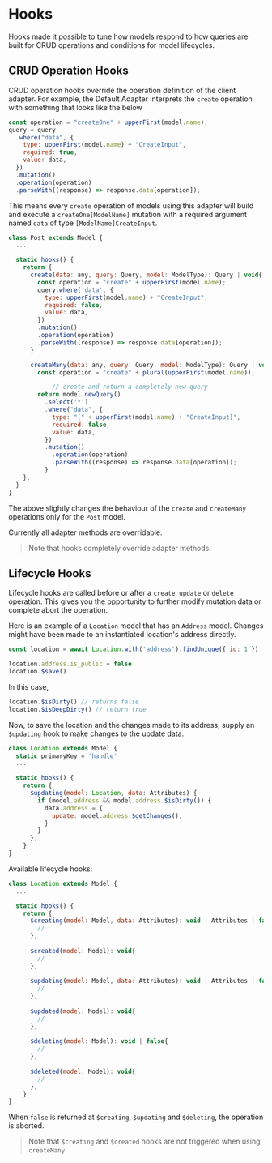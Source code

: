 # Hooks

Hooks made it possible to tune how models respond to how queries are built for CRUD operations and conditions for model lifecycles.

## CRUD Operation Hooks

CRUD operation hooks override the operation definition of the client adapter. For example, the Default Adapter interprets the `create` operation with something that looks like the below

```javascript
const operation = "createOne" + upperFirst(model.name);
query = query
  .where("data", {
    type: upperFirst(model.name) + "CreateInput",
    required: true,
    value: data,
  })
  .mutation()
  .operation(operation)
  .parseWith((response) => response.data[operation]);
```

This means every `create` operation of models using this adapter will build and execute a `createOne[ModelName]` mutation with a required argument named `data` of type `[ModelName]CreateInput`.


```javascript
class Post extends Model {
  ...

  static hooks() {
    return {
      create(data: any, query: Query, model: ModelType): Query | void{
        const operation = "create" + upperFirst(model.name);
        query.where('data', {
          type: upperFirst(model.name) + "CreateInput",
          required: false,
          value: data,
        })
        .mutation()
        .operation(operation)
        .parseWith((response) => response.data[operation]);
      }

      createMany(data: any, query: Query, model: ModelType): Query | void{
        const operation = "create" + plural(upperFirst(model.name));

		    // create and return a completely new query
        return model.newQuery()
          .select('*')
          .where("data", {
            type: "[" + upperFirst(model.name) + "CreateInput]",
            required: false,
            value: data,
          })
          .mutation()
            .operation(operation)
            .parseWith((response) => response.data[operation]);
          }
    };
  }
}
```

The above slightly changes the behaviour of the `create` and `createMany` operations only for the `Post` model.

Currently all adapter methods are overridable.

> Note that hooks completely override adapter methods.



## Lifecycle Hooks

Lifecycle hooks are called before or after a `create`, `update` or `delete` operation. This gives you the opportunity to further modify mutation data or complete abort the operation.

Here is an example of a `Location` model that has an `Address` model. Changes might have been made to an instantiated location's address directly.

```javascript
const location = await Location.with('address').findUnique({ id: 1 })

location.address.is_public = false 
location.$save()
```

In this case, 

```javascript
location.$isDirty() // returns false 
location.$isDeepDirty() // return true
```

Now, to save the location and the changes made to its address, supply an `$updating` hook to make changes to the update data.

```javascript
class Location extends Model {
  static primaryKey = 'handle'
  ...

  static hooks() {
    return {
      $updating(model: Location, data: Attributes) {
        if (model.address && model.address.$isDirty()) {
          data.address = {
            update: model.address.$getChanges(),
          }
        }
      },
    }
}
```



Available lifecycle hooks:

```javascript
class Location extends Model {
  ...

  static hooks() {
    return {
      $creating(model: Model, data: Attributes): void | Attributes | false{
        //
      },
        
      $created(model: Model): void{
        //
      },
        
      $updating(model: Model, data: Attributes): void | Attributes | false{
        //
      },
      
      $updated(model: Model): void{
        //
      },
      
      $deleting(model: Model): void | false{
        //
      },
      
      $deleted(model: Model): void{
        //
      },
    }
}
```

When `false` is returned at `$creating`,  `$updating` and `$deleting`, the operation is aborted.

> Note that `$creating` and `$created` hooks are not triggered when using `createMany`.



